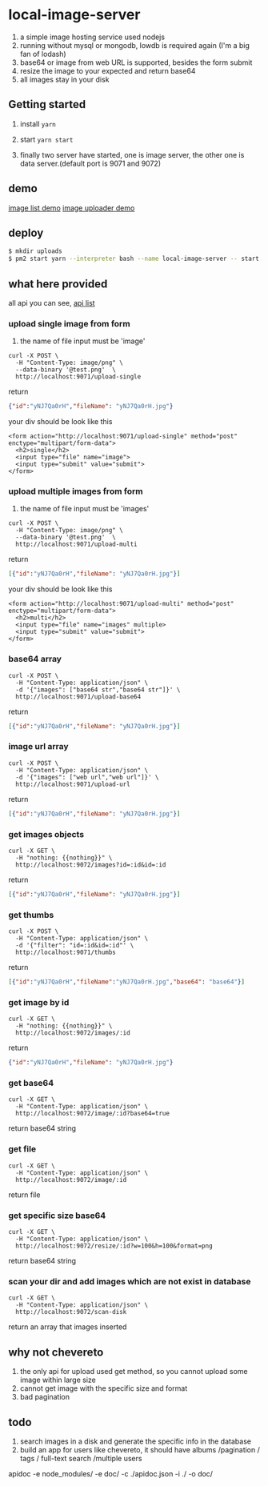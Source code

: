 # local-image-server
1. a simple image hosting service used nodejs 
2. running without mysql or mongodb, lowdb is required again (I'm a big fan of lodash)
3. base64 or image from web URL is supported, besides the form submit
4. resize the image to your expected and return base64
5. all images stay in your disk

## Getting started
1. install
`yarn`

2. start
`yarn start`

3. finally
two server have started, one is image server, the other one is data server.(default port is 9071 and 9072)

## demo
[image list demo](http://hidoge.cn:9072/)
[image uploader demo](http://hidoge.cn:9072/uploader)

## deploy

```bash
$ mkdir uploads
$ pm2 start yarn --interpreter bash --name local-image-server -- start
```


## what here provided

all api you can see, [api list](http://hidoge.cn:9072/doc)

### upload single image from form

1. the name of file input must be 'image'  

```
curl -X POST \
  -H "Content-Type: image/png" \
  --data-binary '@test.png'  \
  http://localhost:9071/upload-single
```

return

```json
{"id":"yNJ7Qa0rH","fileName": "yNJ7Qa0rH.jpg"}
```

your div should be look like this

```
<form action="http://localhost:9071/upload-single" method="post" enctype="multipart/form-data">
  <h2>single</h2>
  <input type="file" name="image">
  <input type="submit" value="submit">
</form>
```

### upload multiple images from form

1. the name of file input must be 'images'  

```
curl -X POST \
  -H "Content-Type: image/png" \
  --data-binary '@test.png'  \
  http://localhost:9071/upload-multi
```

return

```json
[{"id":"yNJ7Qa0rH","fileName": "yNJ7Qa0rH.jpg"}]
```

your div should be look like this

```
<form action="http://localhost:9071/upload-multi" method="post" enctype="multipart/form-data">
  <h2>multi</h2>
  <input type="file" name="images" multiple>
  <input type="submit" value="submit">
</form>
```

### base64 array

```
curl -X POST \
  -H "Content-Type: application/json" \
  -d '{"images": ["base64 str","base64 str"]}' \
  http://localhost:9071/upload-base64
```

return

```json
[{"id":"yNJ7Qa0rH","fileName": "yNJ7Qa0rH.jpg"}]
```

### image url array

```
curl -X POST \
  -H "Content-Type: application/json" \
  -d '{"images": ["web url","web url"]}' \
  http://localhost:9071/upload-url
```

return

```json
[{"id":"yNJ7Qa0rH","fileName": "yNJ7Qa0rH.jpg"}]
```

### get images objects

```
curl -X GET \
  -H "nothing: {{nothing}}" \
  http://localhost:9072/images?id=:id&id=:id
```

return  

```json
[{"id":"yNJ7Qa0rH","fileName": "yNJ7Qa0rH.jpg"}]
```

### get thumbs

```
curl -X POST \
  -H "Content-Type: application/json" \
  -d '{"filter": "id=:id&id=:id"' \
  http://localhost:9071/thumbs
```

return  

```json
[{"id":"yNJ7Qa0rH","fileName":"yNJ7Qa0rH.jpg","base64": "base64"}]
```

### get image by id

```
curl -X GET \
  -H "nothing: {{nothing}}" \
  http://localhost:9072/images/:id
```

return  

```json
{"id":"yNJ7Qa0rH","fileName": "yNJ7Qa0rH.jpg"}
```

### get base64

```
curl -X GET \
  -H "Content-Type: application/json" \
  http://localhost:9072/image/:id?base64=true
```

return base64 string  

### get file

```
curl -X GET \
  -H "Content-Type: application/json" \
  http://localhost:9072/image/:id
```

return file  

### get specific size base64  

```
curl -X GET \
  -H "Content-Type: application/json" \
  http://localhost:9072/resize/:id?w=100&h=100&format=png
```

return base64 string  


### scan your dir and add images which are not exist in database  

```
curl -X GET \
  -H "Content-Type: application/json" \
  http://localhost:9072/scan-disk
```

return an array that images inserted  

## why not chevereto
1. the only api for upload used get method, so you cannot upload some image within large size
2. cannot get image with the specific size and format
3. bad pagination

## todo
1. search images in a disk and generate the specific info in the database
2. build an app for users like chevereto, it should have albums /pagination / tags / full-text search /multiple users


apidoc -e node_modules/ -e doc/ -c ./apidoc.json -i ./ -o doc/

